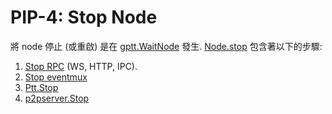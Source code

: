 PIP-4: Stop Node
==========

將 node 停止 (或重啟) 是在 [gptt.WaitNode](https://github.com/ailabstw/go-pttai/blob/master/cmd/gptt/gptt.go) 發生. [Node.stop](https://github.com/ailabstw/go-pttai/blob/master/node/node.go) 包含著以下的步驟:

1. [Stop RPC](https://github.com/ailabstw/go-pttai/blob/master/node/node.go) (WS, HTTP, IPC).
2. [Stop eventmux](https://github.com/ailabstw/go-pttai/blob/master/node/node.go)
3. [Ptt.Stop](https://github.com/ailabstw/go-pttai/blob/master/service/ptt.go)
4. [p2pserver.Stop](https://github.com/ailabstw/go-pttai/blob/master/p2p/server.go)
